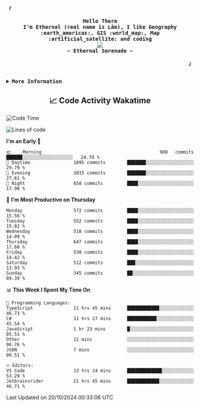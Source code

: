 <!-- Ethernal GitHub Profile -->
<div align="justify">

<!-- Profile -->
<p align="left"><strong><samp>「</samp></strong></p>
  <p align="center">
    <samp>
      <b>
        Hello There
      <br>
        I'm Ethernal (real name is Lâm), I like Geography :earth_americas:, GIS :world_map:, Map :artificial_satellite: and coding
      </b>
      <br>
        <image src="https://readme-typing-svg.herokuapp.com?font=Iosevka&size=16&color=6791c9&center=true&width=410&height=45&lines=Making%20world%20better%20by%20coding.">
      <br>
      <b>
        ~ Ethernal Serenade ~
      </b>
    </samp>
  </p>
<p align="right"><strong><samp>」</samp></strong></p>

<br>

<details>
<summary><samp><b>More Information</b></samp></summary>

<h2></h2><br>

<!-- Contact Me -->
<p align="center">
  <samp>
    [<a href="https://www.facebook.com/bavuongdaradi.3990">facebook</a>]
    [<a href="mailto:nguyenduclam0605@gmail.com">gmail</a>]
  </samp>
</p>

<h2></h2><br>

<!-- Profile Views Badge -->
<p align="center">
  <samp>
  <a href="#--------">
    <img src="https://komarev.com/ghpvc/?username=ethernal-serenade&label=Profile+Views&color=grey" alt="profile views" /> 
  </a>
  </samp>
</p>

<!-- Github Trophy -->
<div align="center">
  <table>
    <tr>
      <td><a href="#--------"><img align="center" alt="GitHub Trophy" src="https://github-trophies.vercel.app/?username=ethernal-serenade&rank=SECRET,SSS,SS,S,AAA,AA,A&row=2&column=3&margin-w=15&margin-h=15&no-frame=true&theme=nord"></a></td>
    </tr>
  </table>
</div>

<!-- Github Stats -->
<div align="center">
  <table>
    <tr>
      <td><a href="#--------"><img height="137px" align="center" alt="GitHub Stats" src="https://github-readme-stats.vercel.app/api?username=ethernal-serenade&count_private=true&show_icons=true&include_all_commits=true&line_height=21&hide_border=true&theme=nord"/></a></td>
      <td><a href="#--------"><img height="137px" align="center" alt="Top Language" src="https://github-readme-stats.vercel.app/api/top-langs/?username=ethernal-serenade&layout=compact&line_height=21&hide_border=true&theme=nord"/></a></td>
    </tr>
	<tr>
	  <td colspan="2" align="center"><a href="#--------"><img alt="GitHub Streak" src="https://github-readme-streak-stats.herokuapp.com/?user=Ethernal-Serenade&theme=algolia"></a></td>
	</tr>
  </table>
</div>
</details>

<h2 align='center'> 📈 Code Activity Wakatime </h2>

<!--START_SECTION:waka-->
![Code Time](http://img.shields.io/badge/Code%20Time-551%20hrs%207%20mins-blue)

![Lines of code](https://img.shields.io/badge/From%20Hello%20World%20I%27ve%20Written-14.3%20million%20lines%20of%20code-blue)

**I'm an Early 🐤** 

```text
🌞 Morning                908 commits         ██████░░░░░░░░░░░░░░░░░░░   24.70 % 
🌆 Daytime                1095 commits        ███████░░░░░░░░░░░░░░░░░░   29.79 % 
🌃 Evening                1015 commits        ███████░░░░░░░░░░░░░░░░░░   27.61 % 
🌙 Night                  658 commits         ████░░░░░░░░░░░░░░░░░░░░░   17.90 % 
```
📅 **I'm Most Productive on Thursday** 

```text
Monday                   572 commits         ████░░░░░░░░░░░░░░░░░░░░░   15.56 % 
Tuesday                  552 commits         ████░░░░░░░░░░░░░░░░░░░░░   15.02 % 
Wednesday                518 commits         ████░░░░░░░░░░░░░░░░░░░░░   14.09 % 
Thursday                 647 commits         ████░░░░░░░░░░░░░░░░░░░░░   17.60 % 
Friday                   530 commits         ████░░░░░░░░░░░░░░░░░░░░░   14.42 % 
Saturday                 512 commits         ███░░░░░░░░░░░░░░░░░░░░░░   13.93 % 
Sunday                   345 commits         ██░░░░░░░░░░░░░░░░░░░░░░░   09.39 % 
```


📊 **This Week I Spent My Time On** 

```text
💬 Programming Languages: 
TypeScript               11 hrs 45 mins      ████████████░░░░░░░░░░░░░   46.73 % 
C#                       11 hrs 27 mins      ███████████░░░░░░░░░░░░░░   45.54 % 
JavaScript               1 hr 23 mins        █░░░░░░░░░░░░░░░░░░░░░░░░   05.51 % 
Other                    11 mins             ░░░░░░░░░░░░░░░░░░░░░░░░░   00.76 % 
JSON                     7 mins              ░░░░░░░░░░░░░░░░░░░░░░░░░   00.51 % 

🔥 Editors: 
VS Code                  13 hrs 24 mins      █████████████░░░░░░░░░░░░   53.29 % 
Jetbrainsrider           11 hrs 45 mins      ████████████░░░░░░░░░░░░░   46.71 % 
```


 Last Updated on 20/10/2024 00:33:06 UTC
<!--END_SECTION:waka-->

